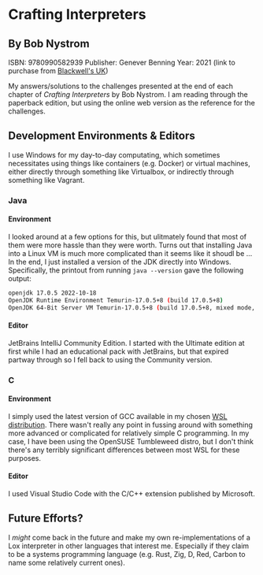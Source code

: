 # Crafting Interpreters

## By Bob Nystrom

ISBN:  9780990582939
Publisher:  Genever Benning
Year:  2021
(link to purchase from [Blackwell's UK](https://blackwells.co.uk/bookshop/product/9780990582939))

My answers/solutions to the challenges presented at the end of each chapter of *Crafting Interpreters* by Bob Nystrom.  I am reading through the paperback edition, but using the online web version as the reference for the challenges.

## Development Environments & Editors

I use Windows for my day-to-day computating, which sometimes necessitates using things like containers (e.g. Docker) or virtual machines, either directly through something like Virtualbox, or indirectly through something like Vagrant.

### Java

#### Environment

I looked around at a few options for this, but ulitmately found that most of them were more hassle than they were worth.  Turns out that installing Java into a Linux VM is much more complicated than it seems like it shoudl be ...  In the end, I just installed a version of the JDK directly into Windows.  Specifically, the printout from running `java --version` gave the following output:

```bash
openjdk 17.0.5 2022-10-18
OpenJDK Runtime Environment Temurin-17.0.5+8 (build 17.0.5+8)
OpenJDK 64-Bit Server VM Temurin-17.0.5+8 (build 17.0.5+8, mixed mode, sharing)
```

#### Editor

JetBrains IntelliJ Community Edition.  I started with the Ultimate edition at first while I had an educational pack with JetBrains, but that expired partway through so I fell back to using the Community version.

### C

#### Environment

I simply used the latest version of GCC available in my chosen [WSL distribution](https://learn.microsoft.com/en-nz/windows/wsl/about).  There wasn't really any point in fussing around with something more advanced or complicated for relatively simple C programming.  In my case, I have been using the OpenSUSE Tumbleweed distro, but I don't think there's any terribly significant differences between most WSL for these purposes.

#### Editor

I used Visual Studio Code with the C/C++ extension published by Microsoft.

## Future Efforts?

I *might* come back in the future and make my own re-implementations of a Lox interpreter in other languages that interest me.  Especially if they claim to be a systems programming language (e.g. Rust, Zig, D, Red, Carbon to name some relatively current ones).
